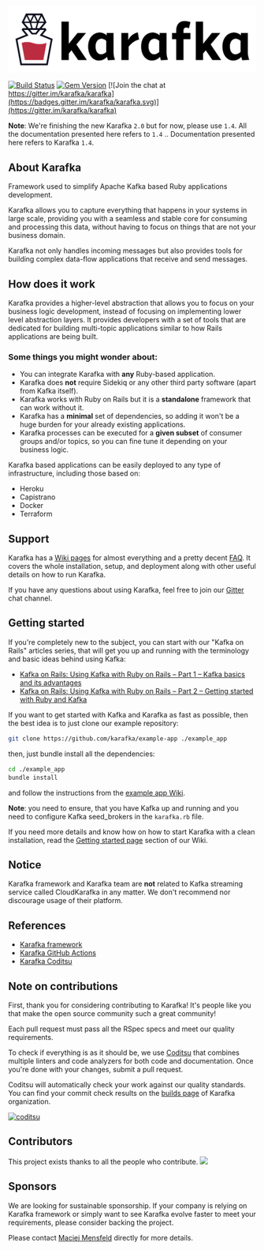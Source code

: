 ![karafka logo](https://raw.githubusercontent.com/karafka/misc/master/logo/karafka_logotype_transparent2.png)

[![Build Status](https://github.com/karafka/karafka/actions/workflows/ci.yml/badge.svg)](https://github.com/karafka/karafka/actions/workflows/ci.yml)
[![Gem Version](https://badge.fury.io/rb/karafka.svg)](http://badge.fury.io/rb/karafka)
[![Join the chat at https://gitter.im/karafka/karafka](https://badges.gitter.im/karafka/karafka.svg)](https://gitter.im/karafka/karafka)

**Note**: We're finishing the new Karafka `2.0` but for now, please use `1.4`. All the documentation presented here refers to `1.4`
..
Documentation presented here refers to Karafka `1.4`.

## About Karafka

Framework used to simplify Apache Kafka based Ruby applications development.

Karafka allows you to capture everything that happens in your systems in large scale, providing you with a seamless and stable core for consuming and processing this data, without having to focus on things that are not your business domain.

Karafka not only handles incoming messages but also provides tools for building complex data-flow applications that receive and send messages.

## How does it work

Karafka provides a higher-level abstraction that allows you to focus on your business logic development, instead of focusing on implementing lower level abstraction layers. It provides developers with a set of tools that are dedicated for building multi-topic applications similar to how Rails applications are being built.

### Some things you might wonder about:

- You can integrate Karafka with **any** Ruby-based application.
- Karafka does **not** require Sidekiq or any other third party software (apart from Kafka itself).
- Karafka works with Ruby on Rails but it is a **standalone** framework that can work without it.
- Karafka has a **minimal** set of dependencies, so adding it won't be a huge burden for your already existing applications.
- Karafka processes can be executed for a **given subset** of consumer groups and/or topics, so you can fine tune it depending on your business logic.

Karafka based applications can be easily deployed to any type of infrastructure, including those based on:

* Heroku
* Capistrano
* Docker
* Terraform

## Support

Karafka has a [Wiki pages](https://github.com/karafka/karafka/wiki) for almost everything and a pretty decent [FAQ](https://github.com/karafka/karafka/wiki/FAQ). It covers the whole installation, setup, and deployment along with other useful details on how to run Karafka.

If you have any questions about using Karafka, feel free to join our [Gitter](https://gitter.im/karafka/karafka) chat channel.

## Getting started

If you're completely new to the subject, you can start with our "Kafka on Rails" articles series, that will get you up and running with the terminology and basic ideas behind using Kafka:

- [Kafka on Rails: Using Kafka with Ruby on Rails – Part 1 – Kafka basics and its advantages](https://mensfeld.pl/2017/11/kafka-on-rails-using-kafka-with-ruby-on-rails-part-1-kafka-basics-and-its-advantages/)
- [Kafka on Rails: Using Kafka with Ruby on Rails – Part 2 – Getting started with Ruby and Kafka](https://mensfeld.pl/2018/01/kafka-on-rails-using-kafka-with-ruby-on-rails-part-2-getting-started-with-ruby-and-kafka/)

If you want to get started with Kafka and Karafka as fast as possible, then the best idea is to just clone our example repository:

```bash
git clone https://github.com/karafka/example-app ./example_app
```

then, just bundle install all the dependencies:

```bash
cd ./example_app
bundle install
```

and follow the instructions from the [example app Wiki](https://github.com/karafka/example-app/blob/master/README.md).

**Note**: you need to ensure, that you have Kafka up and running and you need to configure Kafka seed_brokers in the ```karafka.rb``` file.

If you need more details and know how on how to start Karafka with a clean installation, read the [Getting started page](https://github.com/karafka/karafka/wiki/Getting-started) section of our Wiki.

## Notice

Karafka framework and Karafka team are __not__ related to Kafka streaming service called CloudKarafka in any matter. We don't recommend nor discourage usage of their platform.

## References

* [Karafka framework](https://github.com/karafka/karafka)
* [Karafka GitHub Actions](https://github.com/karafka/karafka/actions)
* [Karafka Coditsu](https://app.coditsu.io/karafka/repositories/karafka)

## Note on contributions

First, thank you for considering contributing to Karafka! It's people like you that make the open source community such a great community!

Each pull request must pass all the RSpec specs and meet our quality requirements.

To check if everything is as it should be, we use [Coditsu](https://coditsu.io) that combines multiple linters and code analyzers for both code and documentation. Once you're done with your changes, submit a pull request.

Coditsu will automatically check your work against our quality standards. You can find your commit check results on the [builds page](https://app.coditsu.io/karafka/commit_builds) of Karafka organization.

[![coditsu](https://coditsu.io/assets/quality_bar.svg)](https://app.coditsu.io/karafka/commit_builds)

## Contributors

This project exists thanks to all the people who contribute.
<a href="https://github.com/karafka/karafka/graphs/contributors"><img src="https://opencollective.com/karafka/contributors.svg?width=890" /></a>

## Sponsors

We are looking for sustainable sponsorship. If your company is relying on Karafka framework or simply want to see Karafka evolve faster to meet your requirements, please consider backing the project.

Please contact [Maciej Mensfeld](mailto:maciej@mensfeld.pl) directly for more details.
